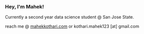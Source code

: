 ### Hey, I'm Mahek! 

Currently a second year data science student @ San Jose State.

reach me @ [mahekkothari.com](https://mahekkothari.com) or kothari.mahek123 [at] gmail.com
